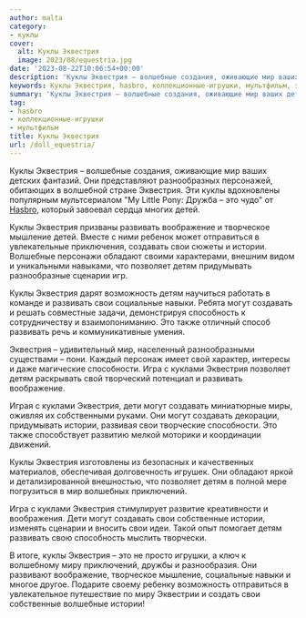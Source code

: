 ```yaml
---
author: malta
category:
- куклы
cover:
  alt: Куклы Эквестрия
  image: 2023/08/equestria.jpg
date: '2023-08-22T10:06:54+00:00'
description: 'Куклы Эквестрия – волшебные создания, оживающие мир ваших детских фантазий. Они представляют разнообразных персонажей, обитающих в волшебной стране...'
keywords: Куклы Эквестрия, hasbro, коллекционные-игрушки, мультфильм, эквестрия, куклы, свои, развивать, создавать, детям, это, истории, могут, волшебные, мир, воображение, позволяет, куклами, детей
summary: 'Куклы Эквестрия – волшебные создания, оживающие мир ваших детских фантазий. Они представляют разнообразных персонажей, обитающих в волшебной стране...'
tag:
- hasbro
- коллекционные-игрушки
- мультфильм
title: Куклы Эквестрия
url: /doll_equestria/
---
```


Куклы Эквестрия – волшебные создания, оживающие мир ваших детских фантазий. Они представляют разнообразных персонажей, обитающих в волшебной стране Эквестрия. Эти куклы вдохновлены популярным мультсериалом "My Little Pony: Дружба – это чудо" от [Hasbro](https://twitter.com/Hasbro), который завоевал сердца многих детей.

Куклы Эквестрия призваны развивать воображение и творческое мышление детей. Вместе с ними ребенок может отправиться в увлекательные приключения, создавать свои сюжеты и истории. Волшебные персонажи обладают своими характерами, внешним видом и уникальными навыками, что позволяет детям придумывать разнообразные сценарии игр.

Куклы Эквестрия дарят возможность детям научиться работать в команде и развивать свои социальные навыки. Ребята могут создавать и решать совместные задачи, демонстрируя способность к сотрудничеству и взаимопониманию. Это также отличный способ развивать речь и коммуникативные умения.

Эквестрия – удивительный мир, населенный разнообразными существами – пони. Каждый персонаж имеет свой характер, интересы и даже магические способности. Игра с куклами Эквестрия позволяет детям раскрывать свой творческий потенциал и развивать воображение.

Играя с куклами Эквестрия, дети могут создавать миниатюрные миры, оживляя их собственными руками. Они могут создавать декорации, придумывать истории, развивая свои творческие способности. Это также способствует развитию мелкой моторики и координации движений.

Куклы Эквестрия изготовлены из безопасных и качественных материалов, обеспечивая долговечность игрушек. Они обладают яркой и детализированной внешностью, что позволяет детям в полной мере погрузиться в мир волшебных приключений.

Игра с куклами Эквестрия стимулирует развитие креативности и воображения. Дети могут создавать свои собственные истории, изменять сценарии и вносить свои идеи. Такой опыт помогает детям развивать свою способность мыслить творчески.

В итоге, куклы Эквестрия – это не просто игрушки, а ключ к волшебному миру приключений, дружбы и разнообразия. Они развивают воображение, творческое мышление, социальные навыки и многое другое. Подарите своему ребенку возможность отправиться в увлекательное путешествие по миру Эквестрии и создать свои собственные волшебные истории!